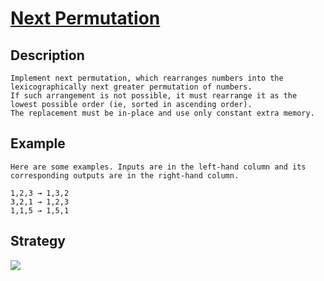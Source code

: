 # [Next Permutation](https://leetcode.com/problems/next-permutation/)
## Description
```
Implement next permutation, which rearranges numbers into the lexicographically next greater permutation of numbers.
If such arrangement is not possible, it must rearrange it as the lowest possible order (ie, sorted in ascending order).
The replacement must be in-place and use only constant extra memory.
```

## Example
```
Here are some examples. Inputs are in the left-hand column and its corresponding outputs are in the right-hand column.

1,2,3 → 1,3,2
3,2,1 → 1,2,3
1,1,5 → 1,5,1
```

## Strategy
![](https://assets.leetcode.com/static_assets/media/original_images/31_Next_Permutation.gif#center)
